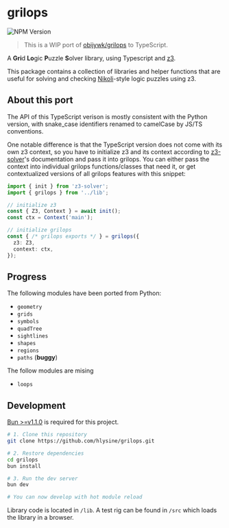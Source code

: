 # grilops

![NPM Version](https://img.shields.io/npm/v/grilops)

> This is a WIP port of [obijywk/grilops](https://github.com/obijywk/grilops) to TypeScript.

A **Gri**d **Lo**gic **P**uzzle **S**olver library, using Typescript and [z3](https://github.com/Z3Prover/z3).

This package contains a collection of libraries and helper functions that are useful for solving and checking 
[Nikoli](https://en.wikipedia.org/wiki/Nikoli_(publisher))-style logic puzzles using z3.

## About this port

The API of this TypeScript verison is mostly consistent with the Python version, with snake_case identifiers renamed to
camelCase by JS/TS conventions.

One notable difference is that the TypeScript version does not come with its own z3 
context, so you have to initialize z3 and its context according to [z3-solver](https://www.npmjs.com/package/z3-solver)'s
documentation and pass it into grilops. You can either pass the context into individual grilops functions/classes that
need it, or get contextualized versions of all grilops features with this snippet:

```ts
import { init } from 'z3-solver';
import { grilops } from '../lib';

// initialize z3
const { Z3, Context } = await init();
const ctx = Context('main');

// initialize grilops
const { /* grilops exports */ } = grilops({
  z3: Z3,
  context: ctx,
});
```

## Progress

The following modules have been ported from Python:
- `geometry`
- `grids`
- `symbols`
- `quadTree`
- `sightlines`
- `shapes`
- `regions`
- `paths` (**buggy**)

The follow modules are mising
- `loops`

## Development

[Bun >=v1.1.0](https://bun.sh/) is required for this project.

```bash
# 1. Clone this repository
git clone https://github.com/hlysine/grilops.git

# 2. Restore dependencies
cd grilops
bun install

# 3. Run the dev server
bun dev

# You can now develop with hot module reload
```

Library code is located in `/lib`. A test rig can be found in `/src` which loads the library in a browser.
